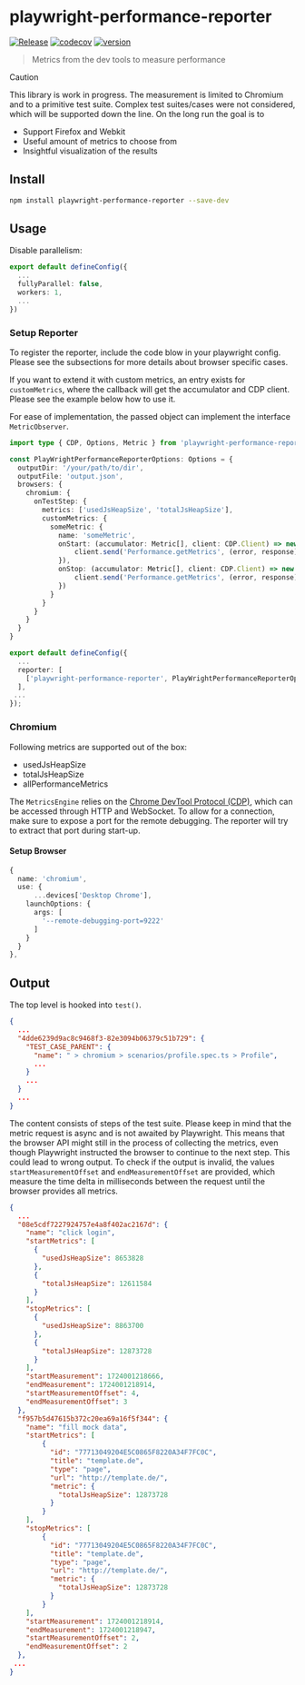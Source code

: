 # playwright-performance-reporter
[![Release](https://github.com/ntrotner/playwright-performance-reporter/actions/workflows/release.yml/badge.svg)](https://github.com/ntrotner/playwright-performance-reporter/actions/workflows/release.yml)
[![codecov](https://codecov.io/github/ntrotner/playwright-performance-reporter/graph/badge.svg?token=3UGRT92UT9)](https://codecov.io/github/ntrotner/playwright-performance-reporter)
[![version](https://img.shields.io/npm/v/playwright-performance-reporter.svg?style=flat-square)](https://www.npmjs.com/package/playwright-performance-reporter)

> Metrics from the dev tools to measure performance

> [!CAUTION]
> This library is work in progress. The measurement is limited to Chromium and to a primitive test suite.
> Complex test suites/cases were not considered, which will be supported down the line.
> On the long run the goal is to
> - Support Firefox and Webkit
> - Useful amount of metrics to choose from
> - Insightful visualization of the results

## Install

```bash
npm install playwright-performance-reporter --save-dev
```

## Usage

Disable parallelism:
```ts
export default defineConfig({
  ...
  fullyParallel: false,
  workers: 1,
  ...
})
```


### Setup Reporter
To register the reporter, include the code blow in your playwright config.
Please see the subsections for more details about browser specific cases.

If you want to extend it with custom metrics, an entry exists for `customMetrics`, where the callback will get
the accumulator and CDP client. Please see the example below how to use it.

For ease of implementation, the passed object can implement the interface `MetricObserver`.

```ts
import type { CDP, Options, Metric } from 'playwright-performance-reporter';

const PlayWrightPerformanceReporterOptions: Options = {
  outputDir: '/your/path/to/dir',
  outputFile: 'output.json',
  browsers: {
    chromium: {
      onTestStep: {
        metrics: ['usedJsHeapSize', 'totalJsHeapSize'],
        customMetrics: {
          someMetric: {
            name: 'someMetric',
            onStart: (accumulator: Metric[], client: CDP.Client) => new Promise(resolve => {
                client.send('Performance.getMetrics', (error, response) => { Object.assign(accumulator, response); resolve(); });
            }),
            onStop: (accumulator: Metric[], client: CDP.Client) => new Promise(resolve => {
                client.send('Performance.getMetrics', (error, response) => { Object.assign(accumulator, response); resolve(); });
            })
          }
        }
      }
    }
  }
}

export default defineConfig({
  ...
  reporter: [
    ['playwright-performance-reporter', PlayWrightPerformanceReporterOptions]
  ],
 ...
});
```


### Chromium

Following metrics are supported out of the box:
- usedJsHeapSize
- totalJsHeapSize
- allPerformanceMetrics

The `MetricsEngine` relies on the [Chrome DevTool Protocol (CDP)](https://chromedevtools.github.io/devtools-protocol/),
which can be accessed through HTTP and WebSocket. To allow for a connection, make sure to expose a port for the remote debugging.
The reporter will try to extract that port during start-up.

#### Setup Browser
```ts
{
  name: 'chromium',
  use: {
      ...devices['Desktop Chrome'],
    launchOptions: {
      args: [
        '--remote-debugging-port=9222'
      ]
    }
  }
},
```

## Output

The top level is hooked into `test()`.


```json
{
  ...
  "4dde6239d9ac8c9468f3-82e3094b06379c51b729": {
    "TEST_CASE_PARENT": {
      "name": " > chromium > scenarios/profile.spec.ts > Profile",
      ...
    }
    ...
  }
  ...
}
```

The content consists of steps of the test suite.
Please keep in mind that the metric request is async and is not awaited by
Playwright. This means that the browser API might still in the process of collecting the metrics,
even though Playwright instructed the browser to continue to the next step. This could lead to wrong output.
To check if the output is invalid, the values `startMeasurementOffset` and `endMeasurementOffset` are provided, which measure
the time delta in milliseconds between the request until the browser provides all metrics.

```json
{
  ...
  "08e5cdf7227924757e4a8f402ac2167d": {
    "name": "click login",
    "startMetrics": [
      {
        "usedJsHeapSize": 8653828
      },
      {
        "totalJsHeapSize": 12611584
      }
    ],
    "stopMetrics": [
      {
        "usedJsHeapSize": 8863700
      },
      {
        "totalJsHeapSize": 12873728
      }
    ],
    "startMeasurement": 1724001218666,
    "endMeasurement": 1724001218914,
    "startMeasurementOffset": 4,
    "endMeasurementOffset": 3
  },
  "f957b5d47615b372c20ea69a16f5f344": {
    "name": "fill mock data",
    "startMetrics": [
        {
          "id": "77713049204E5C0865F8220A34F7FC0C",
          "title": "template.de",
          "type": "page",
          "url": "http://template.de/",
          "metric": {
            "totalJsHeapSize": 12873728
          }
        }
    ],
    "stopMetrics": [
        {
          "id": "77713049204E5C0865F8220A34F7FC0C",
          "title": "template.de",
          "type": "page",
          "url": "http://template.de/",
          "metric": {
            "totalJsHeapSize": 12873728
          }
        }
    ],
    "startMeasurement": 1724001218914,
    "endMeasurement": 1724001218947,
    "startMeasurementOffset": 2,
    "endMeasurementOffset": 2
  },
 ...
}
```
